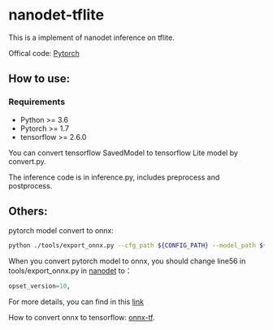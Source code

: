 # nanodet-tflite

This is a implement of nanodet inference on tflite. 

Offical code: [Pytorch](https://github.com/RangiLyu/nanodet)

## How to use:
### Requirements

* Python >= 3.6
* Pytorch >= 1.7
* tensorflow >= 2.6.0

You can convert tensorflow SavedModel to tensorflow Lite model by convert.py. 

The inference code is in inference.py, includes preprocess and postprocess.

## Others:
pytorch model convert to onnx:
```bash
python ./tools/export_onnx.py --cfg_path ${CONFIG_PATH} --model_path ${PYTORCH_MODEL_PATH}
```
When you convert pytorch model to onnx, you should change line56 in tools/export_onnx.py in [nanodet](https://github.com/RangiLyu/nanodet) to：
 ```python
opset_version=10,
 ```

For more details, you can find in this [link](https://github.com/onnx/onnx-tensorflow/issues/632)

How to convert onnx to tensorflow: [onnx-tf](https://github.com/onnx/onnx-tensorflow).

